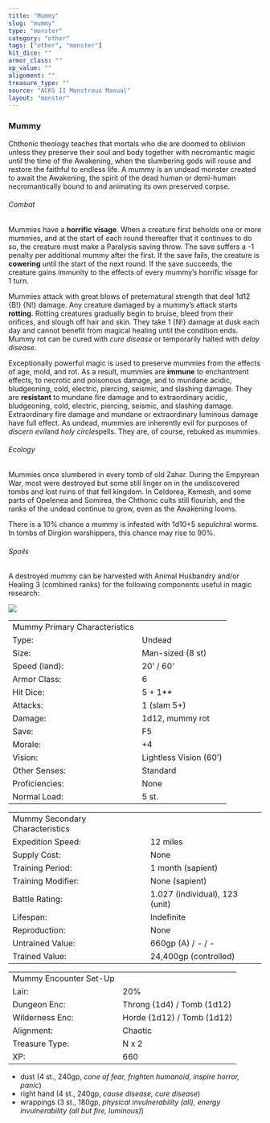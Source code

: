 ```yaml
---
title: "Mummy"
slug: "mummy"
type: "monster"
category: "other"
tags: ["other", "monster"]
hit_dice: ""
armor_class: ""
xp_value: ""
alignment: ""
treasure_type: ""
source: "ACKS II Monstrous Manual"
layout: "monster"
---
```


### Mummy

Chthonic theology teaches that mortals who die are doomed to oblivion unless they preserve their
soul and body together with necromantic magic until the time of the Awakening, when the slumbering
gods will rouse and restore the faithful to endless life. A mummy is an undead monster created to
await the Awakening, the spirit of the dead human or demi-human necromantically bound to and
animating its own preserved corpse.

###### Combat

Mummies have a **horrific** **visage**. When a creature first beholds one or more mummies, and at
the start of each round thereafter that it continues to do so, the creature must make a Paralysis
saving throw. The save suffers a -1 penalty per additional mummy after the first. If the save fails,
the creature is **cowering** until the start of the next round. If the save succeeds, the creature
gains immunity to the effects of every mummy’s horrific visage for 1 turn.

Mummies attack with great blows of preternatural strength that deal 1d12 {B!} {N!} damage. Any
creature damaged by a mummy’s attack starts **rotting**. Rotting creatures gradually begin to
bruise, bleed from their orifices, and slough off hair and skin. They take 1 {N!} damage at dusk
each day and cannot benefit from magical healing until the condition ends. Mummy rot can be cured
with *cure disease* or temporarily halted with *delay disease*.

Exceptionally powerful magic is used to preserve mummies from the effects of age, mold, and rot. As
a result, mummies are **immune** to enchantment effects, to necrotic and poisonous damage, and to
mundane acidic, bludgeoning, cold, electric, piercing, seismic, and slashing damage. They are
**resistant** to mundane fire damage and to extraordinary acidic, bludgeoning, cold, electric,
piercing, seismic, and slashing damage. Extraordinary fire damage and mundane or extraordinary
luminous damage have full effect. As undead, mummies are inherently evil for purposes of *discern
evil*and *holy circle*spells. They are, of course, rebuked as mummies.

###### Ecology

Mummies once slumbered in every tomb of old Zahar. During the Empyrean War, most were destroyed but
some still linger on in the undiscovered tombs and lost ruins of that fell kingdom. In Celdorea,
Kemesh, and some parts of Opelenea and Somirea, the Chthonic cults still flourish, and the ranks of
the undead continue to grow, even as the Awakening looms.

There is a 10% chance a mummy is infested with 1d10+5 sepulchral worms. In tombs of Dirgion
worshippers, this chance may rise to 90%.

###### Spoils

A destroyed mummy can be harvested with Animal Husbandry and/or Healing 3 (combined ranks) for the
following components useful in magic research:

![](data:image/png;base64...)

|  |  |
| --- | --- |
| Mummy Primary Characteristics | |
| Type: | Undead |
| Size: | Man-sized (8 st) |
| Speed (land): | 20’ / 60’ |
| Armor Class: | 6 |
| Hit Dice: | 5 + 1\*\* |
| Attacks: | 1 (slam 5+) |
| Damage: | 1d12, mummy rot |
| Save: | F5 |
| Morale: | +4 |
| Vision: | Lightless Vision (60’) |
| Other Senses: | Standard |
| Proficiencies: | None |
| Normal Load: | 5 st. |

|  |  |
| --- | --- |
| Mummy Secondary Characteristics | |
| Expedition Speed: | 12 miles |
| Supply Cost: | None |
| Training Period: | 1 month (sapient) |
| Training Modifier: | None (sapient) |
| Battle Rating: | 1.027 (individual), 123 (unit) |
| Lifespan: | Indefinite |
| Reproduction: | None |
| Untrained Value: | 660gp (A) / - / - |
| Trained Value: | 24,400gp (controlled) |

|  |  |
| --- | --- |
| Mummy Encounter Set-Up | |
| Lair: | 20% |
| Dungeon Enc: | Throng (1d4) / Tomb (1d12) |
| Wilderness Enc: | Horde (1d12) / Tomb (1d12) |
| Alignment: | Chaotic |
| Treasure Type: | N x 2 |
| XP: | 660 |

* dust (4 st., 240gp, *cone of fear, frighten humanoid, inspire horror, panic*)
* right hand (4 st., 240gp, *cause disease, cure disease*)
* wrappings (3 st., 180gp, *physical invulnerability* *(all), energy invulnerability (all but fire,
luminous)*)
